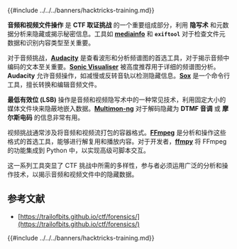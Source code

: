 {{#include ../../../banners/hacktricks-training.md}}

**音频和视频文件操作** 是 **CTF 取证挑战** 的一个重要组成部分，利用 **隐写术** 和元数据分析来隐藏或揭示秘密信息。工具如 **[mediainfo](https://mediaarea.net/en/MediaInfo)** 和 **`exiftool`** 对于检查文件元数据和识别内容类型至关重要。

对于音频挑战，**[Audacity](http://www.audacityteam.org/)** 是查看波形和分析频谱图的首选工具，对于揭示音频中编码的文本至关重要。**[Sonic Visualiser](http://www.sonicvisualiser.org/)** 被高度推荐用于详细的频谱图分析。**Audacity** 允许音频操作，如减慢或反转音轨以检测隐藏信息。**[Sox](http://sox.sourceforge.net/)** 是一个命令行工具，擅长转换和编辑音频文件。

**最低有效位 (LSB)** 操作是音频和视频隐写术中的一种常见技术，利用固定大小的媒体文件块来隐蔽地嵌入数据。**[Multimon-ng](http://tools.kali.org/wireless-attacks/multimon-ng)** 对于解码隐藏为 **DTMF 音调** 或 **摩尔斯电码** 的信息非常有用。

视频挑战通常涉及将音频和视频流打包的容器格式。**[FFmpeg](http://ffmpeg.org/)** 是分析和操作这些格式的首选工具，能够进行解复用和播放内容。对于开发者，**[ffmpy](http://ffmpy.readthedocs.io/en/latest/examples.html)** 将 FFmpeg 的功能集成到 Python 中，以实现高级可脚本交互。

这一系列工具突显了 CTF 挑战中所需的多样性，参与者必须运用广泛的分析和操作技术，以揭示音频和视频文件中的隐藏数据。

## 参考文献

- [https://trailofbits.github.io/ctf/forensics/](https://trailofbits.github.io/ctf/forensics/)

{{#include ../../../banners/hacktricks-training.md}}
